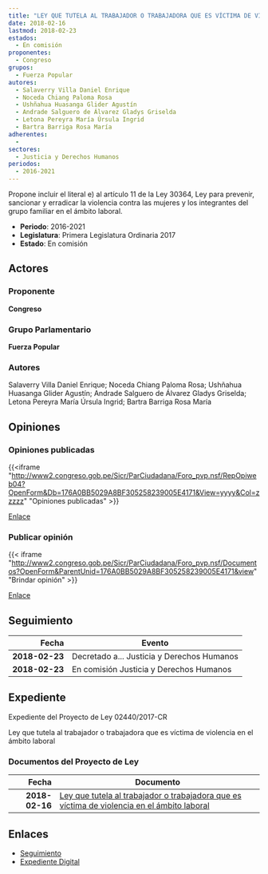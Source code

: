 ```yaml
---
title: "LEY QUE TUTELA AL TRABAJADOR O TRABAJADORA QUE ES VÍCTIMA DE VIOLENCIA EN EL ÁMBITO LABORAL"
date: 2018-02-16
lastmod: 2018-02-23
estados: 
  - En comisión
proponentes: 
  - Congreso
grupos: 
  - Fuerza Popular
autores: 
  - Salaverry Villa Daniel Enrique
  - Noceda Chiang Paloma Rosa
  - Ushñahua Huasanga Glider Agustín
  - Andrade Salguero de Álvarez Gladys Griselda
  - Letona Pereyra María Úrsula Ingrid
  - Bartra Barriga Rosa María
adherentes: 
  - 
sectores: 
  - Justicia y Derechos Humanos
periodos: 
  - 2016-2021
---
```


Propone incluir el literal e) al artículo 11 de la Ley 30364, Ley para prevenir, sancionar y erradicar la violencia contra las mujeres y los integrantes del grupo familiar en el ámbito laboral.

- **Periodo**: 2016-2021
- **Legislatura**: Primera Legislatura Ordinaria 2017
- **Estado**: En comisión

## Actores

### Proponente

**Congreso**

### Grupo Parlamentario

**Fuerza Popular**

### Autores

Salaverry Villa Daniel Enrique; Noceda Chiang Paloma Rosa; Ushñahua Huasanga Glider Agustín; Andrade Salguero de Álvarez Gladys Griselda; Letona Pereyra María Úrsula Ingrid; Bartra Barriga Rosa María


## Opiniones

### Opiniones publicadas

{{<iframe "http://www2.congreso.gob.pe/Sicr/ParCiudadana/Foro_pvp.nsf/RepOpiweb04?OpenForm&Db=176A0BB5029A8BF305258239005E4171&View=yyyy&Col=zzzzz" "Opiniones publicadas" >}}

[Enlace](http://www2.congreso.gob.pe/Sicr/ParCiudadana/Foro_pvp.nsf/RepOpiweb04?OpenForm&Db=176A0BB5029A8BF305258239005E4171&View=yyyy&Col=zzzzz)
### Publicar opinión

{{< iframe "http://www2.congreso.gob.pe/Sicr/ParCiudadana/Foro_pvp.nsf/Documentos?OpenForm&ParentUnid=176A0BB5029A8BF305258239005E4171&view" "Brindar opinión" >}}

[Enlace](http://www2.congreso.gob.pe/Sicr/ParCiudadana/Foro_pvp.nsf/Documentos?OpenForm&ParentUnid=176A0BB5029A8BF305258239005E4171&view)

## Seguimiento

| Fecha | Evento |
|------:|--------|
| **2018-02-23** | Decretado a... Justicia y Derechos Humanos|
| **2018-02-23** | En comisión Justicia y Derechos Humanos|


## Expediente

Expediente del Proyecto de Ley 02440/2017-CR

Ley que tutela al trabajador o trabajadora que es víctima de violencia en el ámbito laboral


### Documentos del Proyecto de Ley

| Fecha | Documento |
|------:|--------|
| **2018-02-16** | [Ley que tutela al trabajador o trabajadora que es víctima de violencia en el ámbito laboral](http://www.leyes.congreso.gob.pe/Documentos/2016_2021/Proyectos_de_Ley_y_de_Resoluciones_Legislativas/PL0244020180216.PDF) |

## Enlaces 

- [Seguimiento](http://www2.congreso.gob.pehttp://www2.congreso.gob.pe/Sicr/TraDocEstProc/CLProLey2016.nsf/f7fff46988ca05b1052578e100829cc7/e30f3eed6b2c214c05258236008079ef?OpenDocument)
- [Expediente Digital](http://www2.congreso.gob.pehttp://www2.congreso.gob.pe/Sicr/TraDocEstProc/CLProLey2016.nsf/f7fff46988ca05b1052578e100829cc7/e30f3eed6b2c214c05258236008079ef?OpenDocument&Click=05257FB7005EB655.eb71d0cf91d8294e05256cdf006b5706/$Body/0.1C6C)
